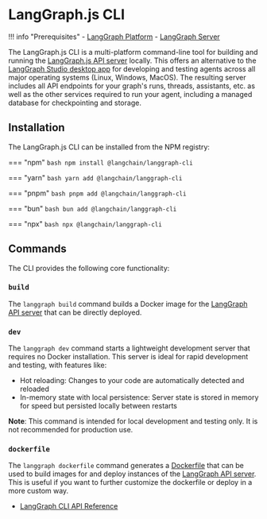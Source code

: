 # LangGraph.js CLI

!!! info "Prerequisites"
    - [LangGraph Platform](./langgraph_platform.md)
    - [LangGraph Server](./langgraph_server.md)

The LangGraph.js CLI is a multi-platform command-line tool for building and running the [LangGraph.js API server](./langgraph_server.md) locally. This offers an alternative to the [LangGraph Studio desktop app](./langgraph_studio.md) for developing and testing agents across all major operating systems (Linux, Windows, MacOS). The resulting server includes all API endpoints for your graph's runs, threads, assistants, etc. as well as the other services required to run your agent, including a managed database for checkpointing and storage.

## Installation

The LangGraph.js CLI can be installed from the NPM registry:

=== "npm"
    ```bash
    npm install @langchain/langgraph-cli
    ```

=== "yarn"
    ```bash
    yarn add @langchain/langgraph-cli
    ```

=== "pnpm"
    ```bash
    pnpm add @langchain/langgraph-cli
    ```

=== "bun"
    ```bash
    bun add @langchain/langgraph-cli
    ```

=== "npx"
    ```bash
    npx @langchain/langgraph-cli
    ```

## Commands

The CLI provides the following core functionality:

### `build`

The `langgraph build` command builds a Docker image for the [LangGraph API server](./langgraph_server.md) that can be directly deployed.

### `dev`

The `langgraph dev` command starts a lightweight development server that requires no Docker installation. This server is ideal for rapid development and testing, with features like:

- Hot reloading: Changes to your code are automatically detected and reloaded
- In-memory state with local persistence: Server state is stored in memory for speed but persisted locally between restarts

**Note**: This command is intended for local development and testing only. It is not recommended for production use.

### `dockerfile`

The `langgraph dockerfile` command generates a [Dockerfile](https://docs.docker.com/reference/dockerfile/) that can be used to build images for and deploy instances of the [LangGraph API server](./langgraph_server.md). This is useful if you want to further customize the dockerfile or deploy in a more custom way.

- [LangGraph CLI API Reference](https://langchain-ai.github.io/langgraph/cloud/reference/cli/)
